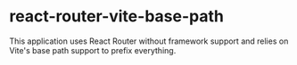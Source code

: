 # react-router-vite-base-path

This application uses React Router without framework support and relies on
Vite's base path support to prefix everything.
